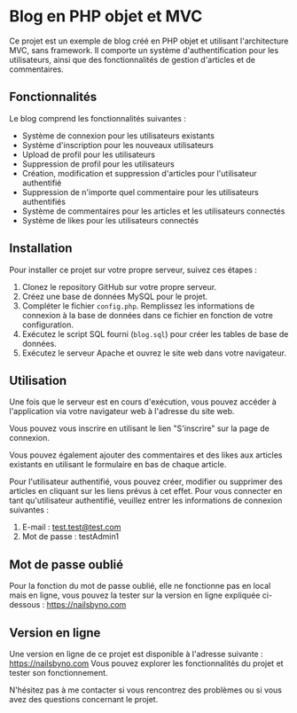 # Blog en PHP objet et MVC

Ce projet est un exemple de blog créé en PHP objet et utilisant l'architecture MVC, sans framework. Il comporte un système d'authentification pour les utilisateurs, ainsi que des fonctionnalités de gestion d'articles et de commentaires.

## Fonctionnalités

Le blog comprend les fonctionnalités suivantes :

- Système de connexion pour les utilisateurs existants
- Système d'inscription pour les nouveaux utilisateurs
- Upload de profil pour les utilisateurs
- Suppression de profil pour les utilisateurs
- Création, modification et suppression d'articles pour l'utilisateur authentifié
- Suppression de n'importe quel commentaire pour les utilisateurs authentifiés
- Système de commentaires pour les articles et les utilisateurs connectés
- Système de likes pour les utilisateurs connectés

## Installation

Pour installer ce projet sur votre propre serveur, suivez ces étapes :

1. Clonez le repository GitHub sur votre propre serveur.
2. Créez une base de données MySQL pour le projet.
3. Compléter le fichier `config.php`. Remplissez les informations de connexion à la base de données dans ce fichier en fonction de votre configuration.
4. Exécutez le script SQL fourni (`blog.sql`) pour créer les tables de base de données.
5. Exécutez le serveur Apache et ouvrez le site web dans votre navigateur.

## Utilisation

Une fois que le serveur est en cours d'exécution, vous pouvez accéder à l'application via votre navigateur web à l'adresse du site web.

Vous pouvez vous inscrire en utilisant le lien "S'inscrire" sur la page de connexion.

Vous pouvez également ajouter des commentaires et des likes aux articles existants en utilisant le formulaire en bas de chaque article.

Pour l'utilisateur authentifié, vous pouvez créer, modifier ou supprimer des articles en cliquant sur les liens prévus à cet effet.
Pour vous connecter en tant qu'utilisateur authentifié, veuillez entrer les informations de connexion suivantes :

1. E-mail : test.test@test.com
2. Mot de passe  : testAdmin1

## Mot de passe oublié

Pour la fonction du mot de passe oublié, elle ne fonctionne pas en local mais en ligne, vous pouvez la tester sur la version en ligne expliquée ci-dessous : 
https://nailsbyno.com

## Version en ligne

Une version en ligne de ce projet est disponible à l'adresse suivante : https://nailsbyno.com Vous pouvez explorer les fonctionnalités du projet et tester son fonctionnement.

N'hésitez pas à me contacter si vous rencontrez des problèmes ou si vous avez des questions concernant le projet.




